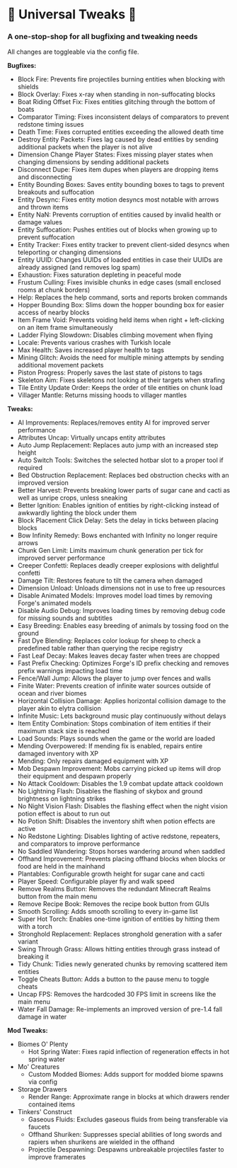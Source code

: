 # 🔧 Universal Tweaks 🔧

### A one-stop-shop for all bugfixing and tweaking needs

All changes are toggleable via the config file.

**Bugfixes:**

* Block Fire: Prevents fire projectiles burning entities when blocking with shields
* Block Overlay: Fixes x-ray when standing in non-suffocating blocks
* Boat Riding Offset Fix: Fixes entities glitching through the bottom of boats
* Comparator Timing: Fixes inconsistent delays of comparators to prevent redstone timing issues
* Death Time: Fixes corrupted entities exceeding the allowed death time
* Destroy Entity Packets: Fixes lag caused by dead entities by sending additional packets when the player is not alive
* Dimension Change Player States: Fixes missing player states when changing dimensions by sending additional packets
* Disconnect Dupe: Fixes item dupes when players are dropping items and disconnecting
* Entity Bounding Boxes: Saves entity bounding boxes to tags to prevent breakouts and suffocation
* Entity Desync: Fixes entity motion desyncs most notable with arrows and thrown items
* Entity NaN: Prevents corruption of entities caused by invalid health or damage values
* Entity Suffocation: Pushes entities out of blocks when growing up to prevent suffocation
* Entity Tracker: Fixes entity tracker to prevent client-sided desyncs when teleporting or changing dimensions
* Entity UUID: Changes UUIDs of loaded entities in case their UUIDs are already assigned (and removes log spam)
* Exhaustion: Fixes saturation depleting in peaceful mode
* Frustum Culling: Fixes invisible chunks in edge cases (small enclosed rooms at chunk borders)
* Help: Replaces the help command, sorts and reports broken commands
* Hopper Bounding Box: Slims down the hopper bounding box for easier access of nearby blocks
* Item Frame Void: Prevents voiding held items when right + left-clicking on an item frame simultaneously
* Ladder Flying Slowdown: Disables climbing movement when flying
* Locale: Prevents various crashes with Turkish locale
* Max Health: Saves increased player health to tags
* Mining Glitch: Avoids the need for multiple mining attempts by sending additional movement packets
* Piston Progress: Properly saves the last state of pistons to tags
* Skeleton Aim: Fixes skeletons not looking at their targets when strafing
* Tile Entity Update Order: Keeps the order of tile entities on chunk load
* Villager Mantle: Returns missing hoods to villager mantles

**Tweaks:**

* AI Improvements: Replaces/removes entity AI for improved server performance
* Attributes Uncap: Virtually uncaps entity attributes
* Auto Jump Replacement: Replaces auto jump with an increased step height
* Auto Switch Tools: Switches the selected hotbar slot to a proper tool if required
* Bed Obstruction Replacement: Replaces bed obstruction checks with an improved version
* Better Harvest: Prevents breaking lower parts of sugar cane and cacti as well as unripe crops, unless sneaking
* Better Ignition: Enables ignition of entities by right-clicking instead of awkwardly lighting the block under them
* Block Placement Click Delay: Sets the delay in ticks between placing blocks
* Bow Infinity Remedy: Bows enchanted with Infinity no longer require arrows
* Chunk Gen Limit: Limits maximum chunk generation per tick for improved server performance
* Creeper Confetti: Replaces deadly creeper explosions with delightful confetti
* Damage Tilt: Restores feature to tilt the camera when damaged
* Dimension Unload: Unloads dimensions not in use to free up resources
* Disable Animated Models: Improves model load times by removing Forge's animated models
* Disable Audio Debug: Improves loading times by removing debug code for missing sounds and subtitles
* Easy Breeding: Enables easy breeding of animals by tossing food on the ground
* Fast Dye Blending: Replaces color lookup for sheep to check a predefined table rather than querying the recipe registry
* Fast Leaf Decay: Makes leaves decay faster when trees are chopped
* Fast Prefix Checking: Optimizes Forge's ID prefix checking and removes prefix warnings impacting load time
* Fence/Wall Jump: Allows the player to jump over fences and walls
* Finite Water: Prevents creation of infinite water sources outside of ocean and river biomes
* Horizontal Collision Damage: Applies horizontal collision damage to the player akin to elytra collision
* Infinite Music: Lets background music play continuously without delays
* Item Entity Combination: Stops combination of item entities if their maximum stack size is reached
* Load Sounds: Plays sounds when the game or the world are loaded
* Mending Overpowered: If mending fix is enabled, repairs entire damaged inventory with XP
* Mending: Only repairs damaged equipment with XP
* Mob Despawn Improvement: Mobs carrying picked up items will drop their equipment and despawn properly
* No Attack Cooldown: Disables the 1.9 combat update attack cooldown
* No Lightning Flash: Disables the flashing of skybox and ground brightness on lightning strikes
* No Night Vision Flash: Disables the flashing effect when the night vision potion effect is about to run out
* No Potion Shift: Disables the inventory shift when potion effects are active
* No Redstone Lighting: Disables lighting of active redstone, repeaters, and comparators to improve performance
* No Saddled Wandering: Stops horses wandering around when saddled
* Offhand Improvement: Prevents placing offhand blocks when blocks or food are held in the mainhand
* Plantables: Configurable growth height for sugar cane and cacti
* Player Speed: Configurable player fly and walk speed
* Remove Realms Button: Removes the redundant Minecraft Realms button from the main menu
* Remove Recipe Book: Removes the recipe book button from GUIs
* Smooth Scrolling: Adds smooth scrolling to every in-game list
* Super Hot Torch: Enables one-time ignition of entities by hitting them with a torch
* Stronghold Replacement: Replaces stronghold generation with a safer variant
* Swing Through Grass: Allows hitting entities through grass instead of breaking it
* Tidy Chunk: Tidies newly generated chunks by removing scattered item entities
* Toggle Cheats Button: Adds a button to the pause menu to toggle cheats
* Uncap FPS: Removes the hardcoded 30 FPS limit in screens like the main menu
* Water Fall Damage: Re-implements an improved version of pre-1.4 fall damage in water

**Mod Tweaks:**

* Biomes O' Plenty
    * Hot Spring Water: Fixes rapid inflection of regeneration effects in hot spring water
* Mo' Creatures
    * Custom Modded Biomes: Adds support for modded biome spawns via config
* Storage Drawers
    * Render Range: Approximate range in blocks at which drawers render contained items
* Tinkers' Construct
    * Gaseous Fluids: Excludes gaseous fluids from being transferable via faucets
    * Offhand Shuriken: Suppresses special abilities of long swords and rapiers when shurikens are wielded in the offhand
    * Projectile Despawning: Despawns unbreakable projectiles faster to improve framerates